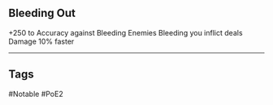 ## Bleeding Out
+250 to Accuracy against Bleeding Enemies
Bleeding you inflict deals Damage 10% faster

---
## Tags
#Notable
#PoE2
